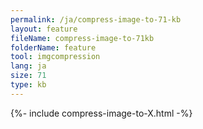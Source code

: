 ```yaml
---
permalink: /ja/compress-image-to-71-kb
layout: feature
fileName: compress-image-to-71kb
folderName: feature
tool: imgcompression
lang: ja
size: 71
type: kb
---
```


{%- include compress-image-to-X.html -%}

